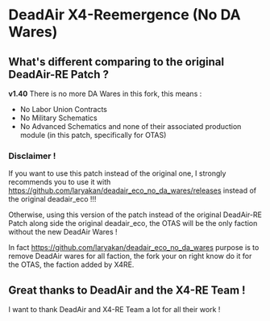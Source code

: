 # DeadAir X4-Reemergence (No DA Wares)

## What's different comparing to the original DeadAir-RE Patch ?
**v1.40** There is no more DA Wares in this fork, this means : 
- No Labor Union Contracts
- No Military Schematics
- No Advanced Schematics
and none of their associated production module (in this patch, specifically for OTAS)

### Disclaimer !
If you want to use this patch instead of the original one, I strongly recommends you to use it with https://github.com/laryakan/deadair_eco_no_da_wares/releases instead of the original deadair_eco !!!

Otherwise, using this version of the patch instead of the original DeadAir-RE Patch along side the original deadair_eco, the OTAS will be the only faction without the new DeadAir Wares !

In fact https://github.com/laryakan/deadair_eco_no_da_wares purpose is to remove DeadAir wares for all faction, the fork your on right know do it for the OTAS, the faction added by X4RE.

## Great thanks to DeadAir and the X4-RE Team !
I want to thank DeadAir and X4-RE Team a lot for all their work !